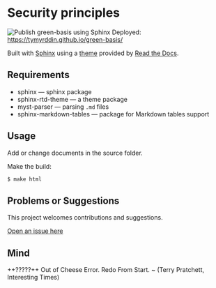 # Security principles

![Publish green-basis using Sphinx](https://github.com/tymyrddin/green-basis/workflows/Publish%20green-basis%20using%20Sphinx/badge.svg?branch=main)
 Deployed: https://tymyrddin.github.io/green-basis/

Built with [Sphinx](https://www.sphinx-doc.org) using a [theme](https://github.com/readthedocs/sphinx_rtd_theme) provided
by [Read the Docs](https://readthedocs.org/).

## Requirements

* sphinx — sphinx package
* sphinx-rtd-theme — a theme package
* myst-parser — parsing `.md` files
* sphinx-markdown-tables — package for Markdown tables support

## Usage

Add or change documents in the source folder.

Make the build:
```bash
$ make html
```

## Problems or Suggestions

This project welcomes contributions and suggestions. 

[Open an issue here](https://github.com/tymyrddin/green-basis/issues)

## Mind

++?????++ Out of Cheese Error. Redo From Start. ~ (Terry Pratchett, Interesting Times)

